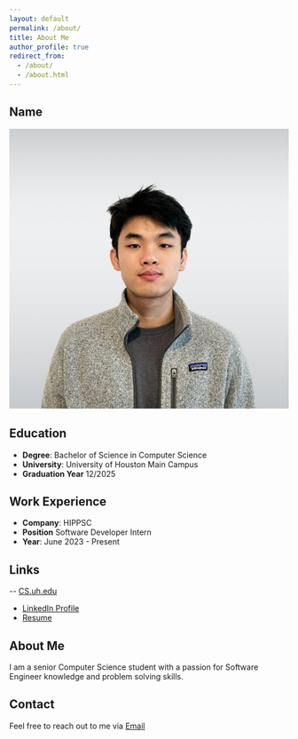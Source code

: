 ```yaml
---
layout: default
permalink: /about/
title: About Me
author_profile: true
redirect_from: 
  - /about/
  - /about.html
---
```


## Name
![Picture](images/jihao-photo.jpg)

## Education
- **Degree**: Bachelor of Science in Computer Science
- **University**: University of Houston Main Campus
- **Graduation Year** 12/2025

## Work Experience
- **Company**: HIPPSC
- **Position** Software Developer Intern
- **Year**: June 2023 - Present

## Links
-- [CS.uh.edu](https://cs.uh.edu)
- [LinkedIn Profile](https://www.linkedin.com/in/jihaoye/)
- [Resume](files/Jihao_Ye_Resume.pdf)

## About Me
I am a senior Computer Science student with a passion for Software Engineer knowledge and problem solving skills.

## Contact
Feel free to reach out to me via [Email](jye10@cougarnet.uh.edu)